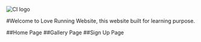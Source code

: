 ![CI logo](https://codeinstitute.s3.amazonaws.com/fullstack/ci_logo_small.png)

#Welcome to Love Running Website, this website built for learning purpose.

##Home Page
##Gallery Page
##Sign Up Page

